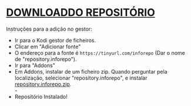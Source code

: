 # <a href="repository.inforepo.zip">DOWNLOADDO REPOSITÓRIO</a>

Instruções para a adição no gestor:


<p align="left">
  <ul>
    <li>Ir para o Kodi gestor de ficheiros.</li>
    <li>Clicar em "Adicionar fonte"</li>
    <li>O endereço para a fonte é <code>https://tinyurl.com/inforepo</code> (Dar o nome de "repository.inforepo").</li>
    <li>Ir para "Addons"</li>
    <li>Em Addons, instalar de um ficheiro zip. Quando perguntar pela localização, selecionar "repository.inforepo", e instalar <a href="repository.inforepo.zip">repository.inforepo.zip</a>.</li>
    -
    <li>Repositório Instalado!</li>
    
</ul>

                                      
                                       

</p>

